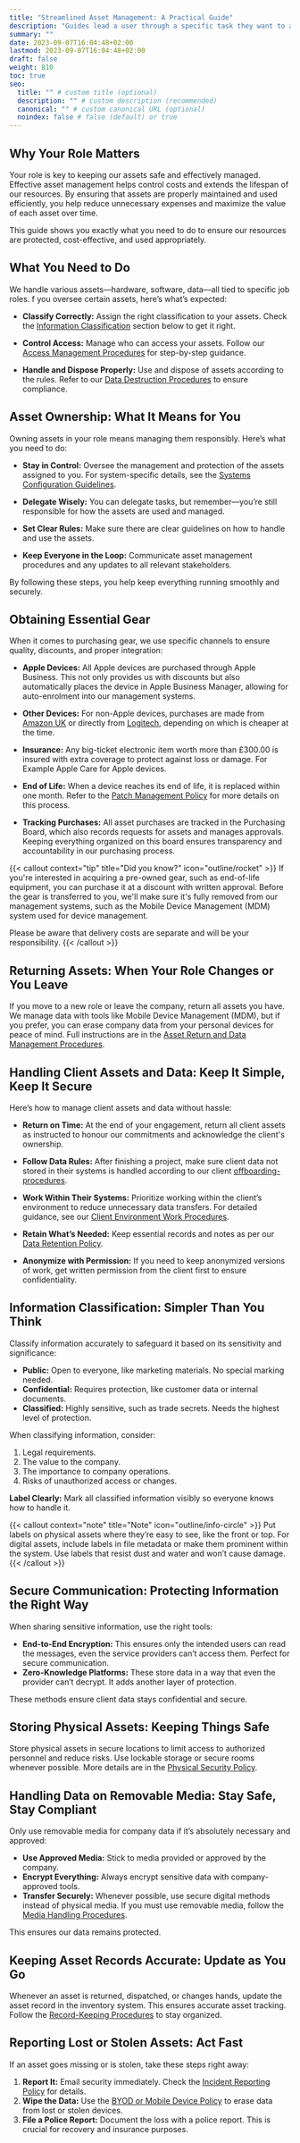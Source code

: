 ```yaml
---
title: "Streamlined Asset Management: A Practical Guide"
description: "Guides lead a user through a specific task they want to accomplish, often with a sequence of steps."
summary: ""
date: 2023-09-07T16:04:48+02:00
lastmod: 2023-09-07T16:04:48+02:00
draft: false
weight: 810
toc: true
seo:
  title: "" # custom title (optional)
  description: "" # custom description (recommended)
  canonical: "" # custom canonical URL (optional)
  noindex: false # false (default) or true
---
```


## Why Your Role Matters

Your role is key to keeping our assets safe and effectively managed. Effective asset management helps control costs and extends the lifespan of our resources. By ensuring that assets are properly maintained and used efficiently, you help reduce unnecessary expenses and maximize the value of each asset over time.

This guide shows you exactly what you need to do to ensure our resources are protected, cost-effective, and used appropriately.

## What You Need to Do

We handle various assets—hardware, software, data—all tied to specific job roles. f you oversee certain assets, here’s what’s expected:

- **Classify Correctly:** Assign the right classification to your assets. Check the [Information Classification](#information-classification-make-it-simple-make-it-secure) section below to get it right.

- **Control Access:** Manage who can access your assets. Follow our [Access Management Procedures](/access-management-procedures) for step-by-step guidance.

- **Handle and Dispose Properly:** Use and dispose of assets according to the rules. Refer to our [Data Destruction Procedures](/data-destruction-procedures) to ensure compliance.

## Asset Ownership: What It Means for You

Owning assets in your role means managing them responsibly. Here’s what you need to do:

- **Stay in Control:** Oversee the management and protection of the assets assigned to you. For system-specific details, see the [Systems Configuration Guidelines](/systems-configuration-guidelines).

- **Delegate Wisely:** You can delegate tasks, but remember—you’re still responsible for how the assets are used and managed.

- **Set Clear Rules:** Make sure there are clear guidelines on how to handle and use the assets.

- **Keep Everyone in the Loop:** Communicate asset management procedures and any updates to all relevant stakeholders.

By following these steps, you help keep everything running smoothly and securely.

## Obtaining Essential Gear

When it comes to purchasing gear, we use specific channels to ensure quality, discounts, and proper integration:

- **Apple Devices:** All Apple devices are purchased through Apple Business. This not only provides us with discounts but also automatically places the device in Apple Business Manager, allowing for auto-enrolment into our management systems.

- **Other Devices:** For non-Apple devices, purchases are made from [Amazon UK](https://www.amazon.co.uk/) or directly from [Logitech](https://www.logitech.com/), depending on which is cheaper at the time.

- **Insurance:** Any big-ticket electronic item worth more than £300.00 is insured with extra coverage to protect against loss or damage. For Example Apple Care for Apple devices.

- **End of Life:** When a device reaches its end of life, it is replaced within one month. Refer to the [Patch Management Policy](/patch-management-policy) for more details on this process.
- **Tracking Purchases:** All asset purchases are tracked in the Purchasing Board, which also records requests for assets and manages approvals. Keeping everything organized on this board ensures transparency and accountability in our purchasing process.

{{< callout context="tip" title="Did you know?" icon="outline/rocket" >}}
If you're interested in acquiring a pre-owned gear, such as end-of-life equipment, you can purchase it at a discount with written approval. Before the gear is transferred to you, we'll make sure it's fully removed from our management systems, such as the Mobile Device Management (MDM) system used for device management.

Please be aware that delivery costs are separate and will be your responsibility.
{{< /callout >}}

## Returning Assets: When Your Role Changes or You Leave

If you move to a new role or leave the company, return all assets you have. We manage data with tools like Mobile Device Management (MDM), but if you prefer, you can erase company data from your personal devices for peace of mind. Full instructions are in the [Asset Return and Data Management Procedures](/asset-return-data-management-procedures).

## Handling Client Assets and Data: Keep It Simple, Keep It Secure

Here’s how to manage client assets and data without hassle:

- **Return on Time:** At the end of your engagement, return all client assets as instructed to honour our commitments and acknowledge the client's ownership.

- **Follow Data Rules:** After finishing a project, make sure client data not stored in their systems is handled according to our client [offboarding-procedures](#).

- **Work Within Their Systems:** Prioritize working within the client’s environment to reduce unnecessary data transfers. For detailed guidance, see our [Client Environment Work Procedures](/client-environment-work-procedures).

- **Retain What’s Needed:** Keep essential records and notes as per our [Data Retention Policy](/data-retention-policy).

- **Anonymize with Permission:** If you need to keep anonymized versions of work, get written permission from the client first to ensure confidentiality.

## Information Classification: Simpler Than You Think

Classify information accurately to safeguard it based on its sensitivity and significance:

- **Public:** Open to everyone, like marketing materials. No special marking needed.
- **Confidential:** Requires protection, like customer data or internal documents.
- **Classified:** Highly sensitive, such as trade secrets. Needs the highest level of protection.

When classifying information, consider:

1. Legal requirements.
2. The value to the company.
3. The importance to company operations.
4. Risks of unauthorized access or changes.

**Label Clearly:** Mark all classified information visibly so everyone knows how to handle it.

{{< callout context="note" title="Note" icon="outline/info-circle" >}}
Put labels on physical assets where they’re easy to see, like the front or top. For digital assets, include labels in file metadata or make them prominent within the system. Use labels that resist dust and water and won’t cause damage.
{{< /callout >}}

## Secure Communication: Protecting Information the Right Way

When sharing sensitive information, use the right tools:

- **End-to-End Encryption:** This ensures only the intended users can read the messages, even the service providers can’t access them. Perfect for secure communication.
- **Zero-Knowledge Platforms:** These store data in a way that even the provider can’t decrypt. It adds another layer of protection.

These methods ensure client data stays confidential and secure.

## Storing Physical Assets: Keeping Things Safe

Store physical assets in secure locations to limit access to authorized personnel and reduce risks. Use lockable storage or secure rooms whenever possible. More details are in the [Physical Security Policy](/physical-security-policy).

## Handling Data on Removable Media: Stay Safe, Stay Compliant

Only use removable media for company data if it’s absolutely necessary and approved:

- **Use Approved Media:** Stick to media provided or approved by the company.
- **Encrypt Everything:** Always encrypt sensitive data with company-approved tools.
- **Transfer Securely:** Whenever possible, use secure digital methods instead of physical media. If you must use removable media, follow the [Media Handling Procedures](/media-handling-procedures).

This ensures our data remains protected.

## Keeping Asset Records Accurate: Update as You Go

Whenever an asset is returned, dispatched, or changes hands, update the asset record in the inventory system. This ensures accurate asset tracking. Follow the [Record-Keeping Procedures](/record-keeping-procedures) to stay organized.

## Reporting Lost or Stolen Assets: Act Fast

If an asset goes missing or is stolen, take these steps right away:

1. **Report It:** Email security immediately. Check the [Incident Reporting Policy](/incident-reporting-policy) for details.
2. **Wipe the Data:** Use the [BYOD or Mobile Device Policy](/byod-mobile-device-policy) to erase data from lost or stolen devices.
3. **File a Police Report:** Document the loss with a police report. This is crucial for recovery and insurance purposes.
